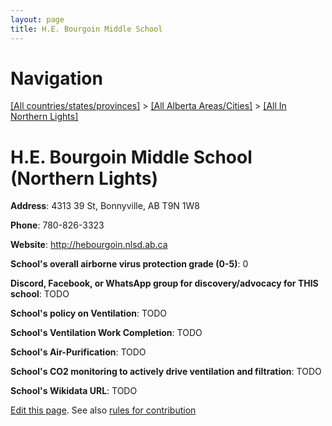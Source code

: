 ```yaml
---
layout: page
title: H.E. Bourgoin Middle School
---
```

# Navigation

[[All countries/states/provinces]](../../..) > [[All Alberta Areas/Cities]](../..) > [[All In Northern Lights]](..)

# H.E. Bourgoin Middle School (Northern Lights)

**Address**: 4313 39 St, Bonnyville, AB T9N 1W8

**Phone**: 780-826-3323

**Website**: <http://hebourgoin.nlsd.ab.ca>

**School's overall airborne virus protection grade (0-5)**: 0

**Discord, Facebook, or WhatsApp group for discovery/advocacy for THIS school**: TODO

**School's policy on Ventilation**: TODO

**School's Ventilation Work Completion**: TODO

**School's Air-Purification**: TODO

**School's CO2 monitoring to actively drive ventilation and filtration**: TODO

**School's Wikidata URL**: TODO


[Edit this page](https://github.com/ventilate-schools/AB/edit/main/./Northern_Lights/H.E._Bourgoin_Middle_School.md). See also [rules for contribution](../../../contribution-rules/)